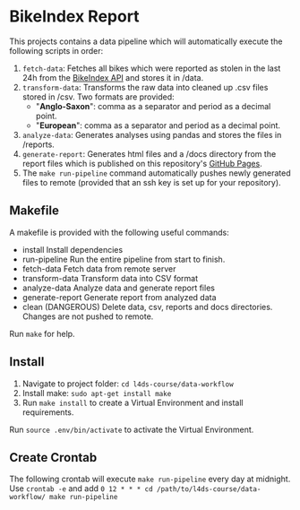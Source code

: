 # BikeIndex Report
This projects contains a data pipeline which will automatically execute the following scripts in order:
1. `fetch-data`: Fetches all bikes which were reported as stolen in the last 24h from the [BikeIndex API](https://bikeindex.org/documentation/api_v3) and stores it in /data.
2. `transform-data`: Transforms the raw data into cleaned up .csv files stored in /csv. Two formats are provided:
    - "**Anglo-Saxon**": comma as a separator and period as a decimal point.
    - "**European**": comma as a separator and period as a decimal point.
3. `analyze-data`: Generates analyses using pandas and stores the files in /reports.
4. `generate-report`: Generates html files and a /docs directory from the report files which is published on this repository's [GitHub Pages](https://ilianbronchart.github.io/l4ds-course/).
5. The `make run-pipeline` command automatically pushes newly generated files to remote (provided that an ssh key is set up for your repository).

## Makefile
A makefile is provided with the following useful commands:
- install         Install dependencies
- run-pipeline    Run the entire pipeline from start to finish.
- fetch-data      Fetch data from remote server
- transform-data  Transform data into CSV format
- analyze-data    Analyze data and generate report files
- generate-report Generate report from analyzed data
- clean           (DANGEROUS) Delete data, csv, reports and docs directories. Changes are not pushed to remote.

Run `make` for help.

## Install
1. Navigate to project folder: `cd l4ds-course/data-workflow`
2. Install make: `sudo apt-get install make`
3. Run `make install` to create a Virtual Environment and install requirements.

Run `source .env/bin/activate` to activate the Virtual Environment.

## Create Crontab
The following crontab will execute `make run-pipeline` every day at midnight.
Use `crontab -e` and add `0 12 * * * cd /path/to/l4ds-course/data-workflow/ make run-pipeline`
